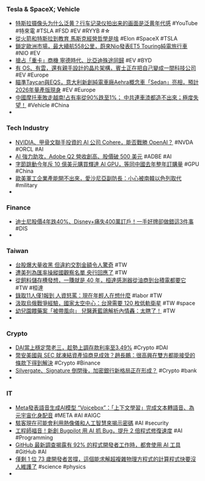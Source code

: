 ### Tesla & SpaceX; Vehicle
- [特斯拉摄像头为什么泛黄？行车记录仪拍出来的画面是泛黄年代感](https://www.youtube.com/watch?v=ynVLWc-ksos) #YouTube #特來電 #TSLA #FSD #EV #RYYB #☆
- [從火箭和特斯拉到教育 馬斯克經營哲學是啥](https://www.epochtimes.com/b5/23/6/17/n14018052.htm) #Elon #SpaceX #TSLA
- [鎖定歐洲市場，最大續航558公里，蔚來Nio發表ET5 Touring純電旅行車](https://news.u-car.com.tw/news/article/75234) #NIO #EV
- [搶占「重卡」商機 寧德時代、比亞迪殊途同歸](https://news.cnyes.com/news/id/5218940) #EV #BYD
- [有 OS、有雲，還有親手設計的晶片架構，賓士正在把自己變成一間科技公司](https://www.inside.com.tw/article/31945-Mercedes-Benz-is-becoming-a-tech-company) #EV #Europe
- [瞄準Taycan與EQS，意大利新創純電車廠Aehra概念車「Sedan」亮相，預計2026年量產版現身](https://news.u-car.com.tw/news/article/75236) #EV #Europe
- [中國摩托車敗走越南!占有率從90%跌至1%； 中共連車漆都造不出來；極度失望！](https://tw.aboluowang.com/2023/0617/1915725.html) #Vehicle #China
-
### Tech Industry
- [NVIDIA、甲骨文聯手投資的 AI 公司 Cohere，能否戰勝 OpenAI？](https://www.techbang.com/posts/107196-cohere-nvidia-oracle-openai) #NVDA #ORCL #AI
- [AI 強力助攻，Adobe Q2 營收創高、股價破 500 美元](https://technews.tw/2023/06/16/adobe-fiscal-year-2023-second-quarter-financial-report/) #ADBE #AI
- [字節跳動今年斥 10 億美元購買輝達 AI GPU，等同中國去年整年訂購量](https://technews.tw/2023/06/17/bytedance-nvidia-gpu-for-ai/) #GPU #China
- [歐美軍工企業產能開不出來，愛沙尼亞副防長：小心被南韓以色列取代](https://technews.tw/2023/06/17/estonia-urged-european-military-industries-to-increase-production/) #military
-
### Finance
- [迪士尼股價4年跌40%、Disney+痛失400萬訂戶！一手好牌卻做錯這3件事](https://www.bnext.com.tw/article/75706/why-disney-stock-falls-losing-subscribers) #DIS
-
### Taiwan
- [台股爆大量收黑 但違約交割金額令人驚奇](https://today.line.me/tw/v2/article/GgyLWjZ) #TW
- [遭美列為匯率操縱國觀察名單 央行回應了](https://news.cnyes.com/news/id/5219025) #TW
- [從飼料儲存槽發想，一賺就是 40 年，桓達感測器從油商到台積電都要它](https://finance.technews.tw/2023/06/18/sensor-maker-finetek-has-no-losses-in-40-years/) #TW #桓達
- [錄取11人僅1報到 人資怒罵：現在年輕人在想什麼](https://today.line.me/tw/v2/article/608lmZB) #labor #TW
- [汲取烏俄戰爭經驗，國家太空中心：台灣需要 120 枚低軌衛星](https://technews.tw/2023/06/17/head-of-tasa-urged-to-develope-taiwanese-low-orbit-satellites/) #TW #space
- [幼兒園餵藥案「被帶風向」 兒醫蒼藍鴿解析內情轟：太瞎了！](https://today.line.me/tw/v2/article/QwyJe63) #TW
-
### Crypto
- [DAI當上穩定幣老三，趁勢上調存款利率至3.49%](https://www.blocktempo.com/stablecoin-market-battle-dai-rises-to-third-place-to-increase-savings-rate-to-3-49/) #Crypto #DAI
- [幣安美國與 SEC 就凍結資產協商見成效？趙長鵬：很高興在雙方都能接受的條款下得到解決](https://blockcast.it/2023/06/17/cz-says-the-disagreement-over-sec-request-was-resolved-on-mutually-acceptable-terms/) #Crypto #Binance
- [Silvergate、Signature 倒閉後，加密銀行新格局正在形成？](https://blockcast.it/2023/06/16/new-crypto-banking-system-emerges-under-the-shadow-of-regulatory-crackdown/) #Crypto #bank
-
### IT
- [Meta發表語音生成AI模型 “Voicebox”：「上下文學習」完成文本轉語音、為元宇宙化身配音](https://www.blocktempo.com/meta-launches-ai-for-speech-generation-voicebox/) #META #AI #AIGC
- [駭客現在可能會利用熱像儀和人工智慧來揭示密碼](https://www.techbang.com/posts/105739-hackers-may-now-use-thermal-imaging-cameras-and-artificial) #AI #security
- [工程師福音！新創 Bugpilot 用 AI 抓 Bug，提升 2 倍程式修復速度](https://technews.tw/2023/06/18/bugpilot-ai-bug/) #AI #Programming
- [GitHub 最新調查揭露有 92% 的程式開發者工作時，都會使用 AI 工具](https://www.kocpc.com.tw/archives/496269) #GitHub #AI
- [僅剩 1 位 73 歲開發者苦撐，這個能求解超複雜物理方程式的計算程式快要沒人維護了](https://www.techbang.com/posts/106113-only-one-73-year-old-developer-is-left-struggling-to-solve-a) #science #physics
-